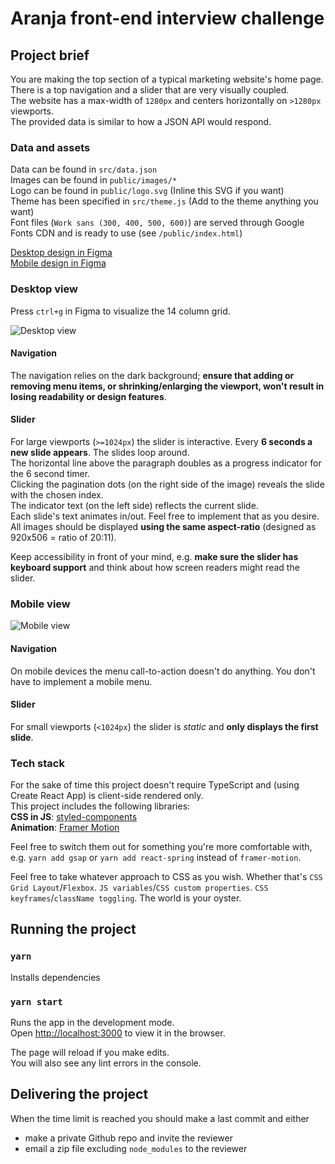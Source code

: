 # Aranja front-end interview challenge

## Project brief

You are making the top section of a typical marketing website's home page. There is a top navigation and a slider that are very visually coupled.\
The website has a max-width of `1280px` and centers horizontally on `>1280px` viewports.\
The provided data is similar to how a JSON API would respond.

### Data and assets

Data can be found in `src/data.json`\
Images can be found in `public/images/*`\
Logo can be found in `public/logo.svg` (Inline this SVG if you want)\
Theme has been specified in `src/theme.js` (Add to the theme anything you want)\
Font files (`Work sans (300, 400, 500, 600)`) are served through Google Fonts CDN and is ready to use (see `/public/index.html`)

[Desktop design in Figma](https://www.figma.com/file/h3XWe6bnNy9CDSf6bY4rGG/Werk-Aranja-interview-challenge?node-id=1%3A33)\
[Mobile design in Figma](https://www.figma.com/file/h3XWe6bnNy9CDSf6bY4rGG/Werk-Aranja-interview-challenge?node-id=1%3A48)

### Desktop view

Press `ctrl+g` in Figma to visualize the 14 column grid.

![Desktop view](https://user-images.githubusercontent.com/8494120/103651391-6def1200-4f59-11eb-8d85-0c55c863ab0b.png)

#### Navigation

The navigation relies on the dark background; **ensure that adding or removing menu items, or shrinking/enlarging the viewport, won't result in losing readability or design features**.

#### Slider

For large viewports (`>=1024px`) the slider is interactive. Every **6 seconds a new slide appears**. The slides loop around.\
The horizontal line above the paragraph doubles as a progress indicator for the 6 second timer.\
Clicking the pagination dots (on the right side of the image) reveals the slide with the chosen index.\
The indicator text (on the left side) reflects the current slide.\
Each slide's text animates in/out. Feel free to implement that as you desire.\
All images should be displayed **using the same aspect-ratio** (designed as 920x506 = ratio of 20:11).

Keep accessibility in front of your mind, e.g. **make sure the slider has keyboard support** and think about how screen readers might read the slider.

### Mobile view

![Mobile view](https://user-images.githubusercontent.com/8494120/103651934-3c2a7b00-4f5a-11eb-8e32-5ceed2aedd71.png)

#### Navigation

On mobile devices the menu call-to-action doesn't do anything. You don't have to implement a mobile menu.

#### Slider

For small viewports (`<1024px`) the slider is _static_ and **only displays the first slide**.

### Tech stack

For the sake of time this project doesn't require TypeScript and (using Create React App) is client-side rendered only.\
This project includes the following libraries:\
**CSS in JS**: [styled-components](https://github.com/styled-components/styled-components)\
**Animation**: [Framer Motion](https://github.com/framer/motion)

Feel free to switch them out for something you're more comfortable with, e.g. `yarn add gsap` or `yarn add react-spring` instead of `framer-motion`.

Feel free to take whatever approach to CSS as you wish. Whether that's `CSS Grid Layout`/`Flexbox`. `JS variables`/`CSS custom properties`. `CSS keyframes`/`className toggling`. The world is your oyster.

## Running the project

### `yarn`
Installs dependencies

### `yarn start`

Runs the app in the development mode.\
Open [http://localhost:3000](http://localhost:3000) to view it in the browser.

The page will reload if you make edits.\
You will also see any lint errors in the console.

## Delivering the project

When the time limit is reached you should make a last commit and either
* make a private Github repo and invite the reviewer
* email a zip file excluding `node_modules` to the reviewer
